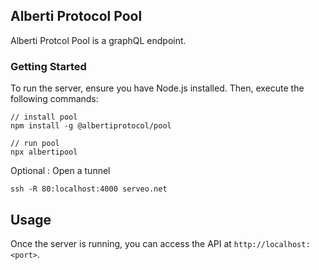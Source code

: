 ## Alberti Protocol Pool

Alberti Protcol Pool is a graphQL endpoint.

### Getting Started

To run the server, ensure you have Node.js installed. Then, execute the following commands:

```
// install pool
npm install -g @albertiprotocol/pool

// run pool
npx albertipool
```

Optional : Open a tunnel 

```
ssh -R 80:localhost:4000 serveo.net
```
 
## Usage

Once the server is running, you can access the API at `http://localhost:<port>`.
